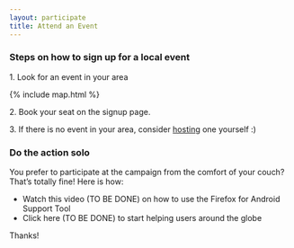```yaml
---
layout: participate
title: Attend an Event
---
```

<div class="content-box content-box--full" markdown="1">
  <h3 class="content-title">
    <span class="title-frame"></span>
    Steps on how to sign up for a local event
    <span class="title-frame title-frame--rotate-180"></span>
  </h3>

  <p>1. Look for an event in your area</p>

  {% include map.html %}

  <p>2. Book your seat on the signup page.</p>
  <p>3. If there is no event in your area, consider <a href="{{ '/host/' | prepend: site.baseurl }}">hosting</a> one yourself :)</p>

</div>

<h3 class="content-title">
  <span class="title-frame-grey"></span>
  Do the action solo
  <span class="title-frame-grey title-frame--rotate-180"></span>
</h3>

<section class="flex-center">
  <p>You prefer to participate at the campaign from the comfort of your couch? That’s totally fine! Here is how:</p>

  <ul>
    <li>Watch this video (TO BE DONE) on how to use the Firefox for Android Support Tool</li>
    <li>Click here (TO BE DONE) to start helping users around the globe</li>
  </ul>

  <p>Thanks!</p>
</section>